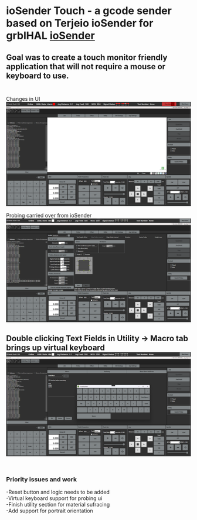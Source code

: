 # ioSender Touch - a gcode sender based on Terjeio ioSender for grblHAL [ioSender](https://github.com/terjeio/ioSender)

Goal was to create a touch monitor friendly application that will not require a mouse or keyboard to use.
<br><br>
---

Changes in UI 
![Home Screen](media/HomeScreen.png)

Probing carried over from ioSender 
![Probe Screen](media/Probe.png)

Double clicking Text Fields in Utility -> Macro tab brings up virtual keyboard 
![Utility](media/Utility_macro.png)
<br><br>
---

### Priority issues and work
-Reset button and logic needs to be added 
<br>
-Virtual keyboard support for probing ui
<br>
-Finish utility section for material sufracing 
<br>
-Add support for portrait orientation 
<br><br>
